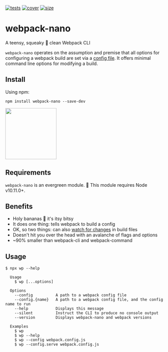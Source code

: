 [tests]: 	https://img.shields.io/circleci/project/github/shellscape/webpack-nano.svg
[tests-url]: https://circleci.com/gh/shellscape/webpack-nano

[cover]: https://codecov.io/gh/shellscape/webpack-nano/branch/master/graph/badge.svg
[cover-url]: https://codecov.io/gh/shellscape/webpack-nano

[size]: https://packagephobia.now.sh/badge?p=webpack-nano
[size-url]: https://packagephobia.now.sh/result?p=webpack-nano

[![tests][tests]][tests-url]
[![cover][cover]][cover-url]
[![size][size]][size-url]

# webpack-nano

A teensy, squeaky 🐤 clean Webpack CLI

`webpack-nano` operates on the assumption and premise that all options for configuring a webpack build are set via a [config file](https://webpack.js.org/configuration/). It offers minimal command line options for modifying a build.

## Install

Using npm:

```console
npm install webpack-nano --save-dev
```

<a href="https://www.patreon.com/shellscape">
  <img src="https://c5.patreon.com/external/logo/become_a_patron_button@2x.png" width="160">
</a>

## Requirements

`webpack-nano` is an evergreen module. 🌲 This module requires Node v10.11.0+.

## Benefits

- Holy bananas 🍌 it's itsy bitsy
- It does one thing: tells webpack to build a config
- OK, so two things: can also [watch for changes](https://webpack.js.org/configuration/watch/) in build files
- Doesn't hit you over the head with an avalanche of flags and options
- ~90% smaller than webpack-cli and webpack-command

## Usage

```console
$ npx wp --help

  Usage
    $ wp [...options]

  Options
    --config          A path to a webpack config file
    --config.{name}   A path to a webpack config file, and the config name to run
    --help            Displays this message
    --silent          Instruct the CLI to produce no console output
    --version         Displays webpack-nano and webpack versions

  Examples
    $ wp
    $ wp --help
    $ wp --config webpack.config.js
    $ wp --config.serve webpack.config.js
```
